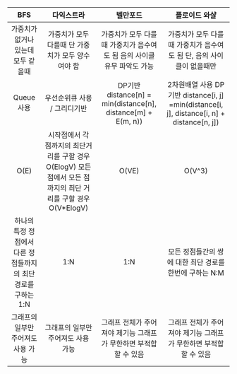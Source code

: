 | BFS | 다익스트라 | 벨만포드 | 플로이드 와샬 |
|:---:|:---:|:---:|:---:|
| 가중치가 없거나 있는데 모두 같을때 | 가중치가 모두 다를때   단 가중치가 모두 양수여야 함 | 가중치가 모두 다를때   가중치가 음수여도 됨   음의 사이클 유무 파악도 가능 | 가중치가 모두 다를때   가중치가 음수여도 됨   단, 음의 사이클이 없을때만 |
| Queue 사용 | 우선순위큐 사용 / 그리디기반 | DP기반   distance\[n\] = min(distance\[n\],   distance\[m\] + E(m, n)) | 2차원배열 사용   DP기반   distance\[i, j\] =min(distance\[i, j\],   distance\[i, n\] + distance\[n, j\]) |
| O(E) | 시작점에서 각 점까지의 최단거리를 구할 경우 O(ElogV)   모든점에서 모든 점까지의 최단 거리를 구할 경우 O(V\*ElogV) | O(VE) | O(V^3) |
| 하나의 특정 정점에서 다른 정점들까지의 최단경로를 구하는 1:N | 1:N | 1:N | 모든 정점들간의 쌍에 대한 최단 경로를 한번에 구하는 N:M |
| 그래프의 일부만   주어져도 사용 가능 | 그래프의 일부만   주어져도 사용 가능 | 그래프 전체가 주어져야 제기능   그래프가 무한하면 부적합할 수 있음 | 그래프 전체가 주어져야 제기능   그래프가 무한하면 부적합할 수   있음 |
